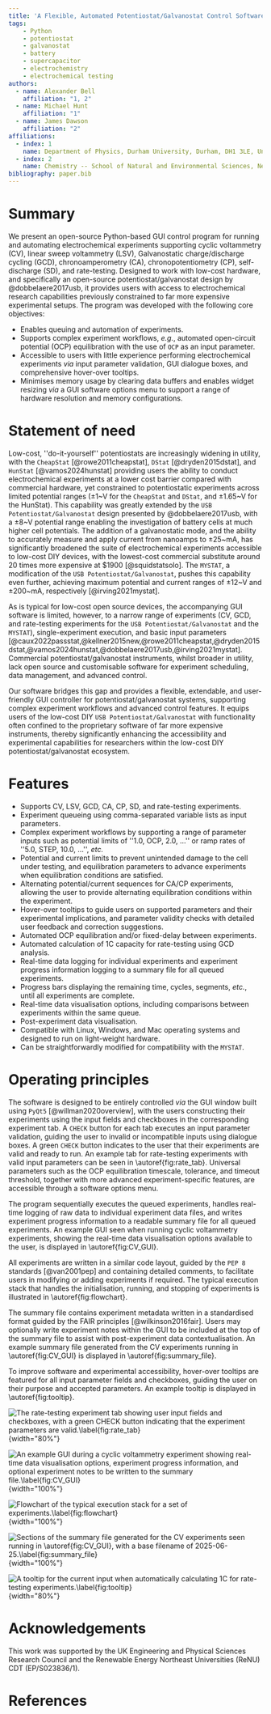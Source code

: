 ```yaml
---
title: 'A Flexible, Automated Potentiostat/Galvanostat Control Software for Electrochemical Testing'
tags:
    - Python
    - potentiostat
    - galvanostat
    - battery
    - supercapacitor
    - electrochemistry
    - electrochemical testing
authors:
  - name: Alexander Bell
    affiliation: "1, 2"
  - name: Michael Hunt
    affiliation: "1"
  - name: James Dawson
    affiliation: "2"
affiliations:
  - index: 1
    name: Department of Physics, Durham University, Durham, DH1 3LE, United Kingdom
  - index: 2
    name: Chemistry -- School of Natural and Environmental Sciences, Newcastle University, Newcastle upon Tyne, United Kingdom
bibliography: paper.bib
---
```


# Summary
We present an open-source Python-based GUI control program for running and automating electrochemical experiments supporting cyclic voltammetry (CV), linear sweep voltammetry (LSV), Galvanostatic charge/discharge cycling (GCD), chronoamperometry (CA), chronopotentiometry (CP), self-discharge (SD), and rate-testing. Designed to work with low-cost hardware, and specifically an open-source potentiostat/galvanostat design by @dobbelaere2017usb, it provides users with access to electrochemical research capabilities previously constrained to far more expensive experimental setups. The program was developed with the following core objectives:

- Enables queuing and automation of experiments.
- Supports complex experiment workflows, *e.g.*, automated open-circuit potential (OCP) equilibration with the use of `OCP` as an input parameter.
- Accessible to users with little experience performing electrochemical experiments *via* input parameter validation, GUI dialogue boxes, and comprehensive hover-over tooltips.
- Minimises memory usage by clearing data buffers and enables widget resizing *via* a GUI software options menu to support a range of hardware resolution and memory configurations.

# Statement of need
Low-cost, ''do-it-yourself'' potentiostats are increasingly widening in utility, with the `CheapStat` [@rowe2011cheapstat], `DStat` [@dryden2015dstat], and `HunStat` [@vamos2024hunstat] providing users the ability to conduct electrochemical experiments at a lower cost barrier compared with commercial hardware, yet constrained to potentiostatic experiments across limited potential ranges ($\pm$1~V for the `CheapStat` and `DStat`, and $\pm$1.65~V for the HunStat). This capability was greatly extended by the `USB Potentiostat/Galvanostat` design presented by @dobbelaere2017usb, with a $\pm$8~V potential range enabling the investigation of battery cells at much higher cell potentials. The addition of a galvanostatic mode, and the ability to accurately measure and apply current from nanoamps to $\pm$25~mA, has significantly broadened the suite of electrochemical experiments accessible to low-cost DIY devices, with the lowest-cost commercial substitute around 20 times more expensive at \$1900 [@squidstatsolo]. The `MYSTAT`, a modification of the `USB Potentiostat/Galvanostat`, pushes this capability even further, achieving maximum potential and current ranges of $\pm$12~V and $\pm$200~mA, respectively [@irving2021mystat].

As is typical for low-cost open source devices, the accompanying GUI software is limited, however, to a narrow range of experiments (CV, GCD, and rate-testing experiments for the `USB Potentiostat/Galvanostat` and the `MYSTAT`), single-experiment execution, and basic input parameters [@caux2022passstat,@kellner2015new,@rowe2011cheapstat,@dryden2015dstat,@vamos2024hunstat,@dobbelaere2017usb,@irving2021mystat]. Commercial potentiostat/galvanostat instruments, whilst broader in utility, lack open source and customisable software for experiment scheduling, data management, and advanced control. 

Our software bridges this gap and provides a flexible, extendable, and user-friendly GUI controller for potentiostat/galvanostat systems, supporting complex experiment workflows and advanced control features. It equips users of the low-cost DIY `USB Potentiostat/Galvanostat` with functionality often confined to the proprietary software of far more expensive instruments, thereby significantly enhancing the accessibility and experimental capabilities for researchers within the low-cost DIY potentiostat/galvanostat ecosystem.

# Features
- Supports CV, LSV, GCD, CA, CP, SD, and rate-testing experiments.
- Experiment queueing using comma-separated variable lists as input parameters.
- Complex experiment workflows by supporting a range of parameter inputs such as potential limits of ''1.0, OCP, 2.0, ...'' or ramp rates of ''5.0, STEP, 10.0, ...'', *etc.*
- Potential and current limits to prevent unintended damage to the cell under testing, and equilibration parameters to advance experiments when equilibration conditions are satisfied.
- Alternating potential/current sequences for CA/CP experiments, allowing the user to provide alternating equilibration conditions within the experiment.
- Hover-over tooltips to guide users on supported parameters and their experimental implications, and parameter validity checks with detailed user feedback and correction suggestions.
- Automated OCP equilibration and/or fixed-delay between experiments.
- Automated calculation of 1C capacity for rate-testing using GCD analysis.
- Real-time data logging for individual experiments and experiment progress information logging to a summary file for all queued experiments.
- Progress bars displaying the remaining time, cycles, segments, *etc.*, until all experiments are complete.
- Real-time data visualisation options, including comparisons between experiments within the same queue.
- Post-experiment data visualisation.
- Compatible with Linux, Windows, and Mac operating systems and designed to run on light-weight hardware.
- Can be straightforwardly modified for compatibility with the `MYSTAT`.

# Operating principles
The software is designed to be entirely controlled *via* the GUI window built using `PyQt5` [@willman2020overview], with the users constructing their experiments using the input fields and checkboxes in the corresponding experiment tab. A `CHECK` button for each tab executes an input parameter validation, guiding the user to invalid or incompatible inputs using dialogue boxes. A green `CHECK` button indicates to the user that their experiments are valid and ready to run. An example tab for rate-testing experiments with valid input parameters can be seen in \autoref{fig:rate_tab}. Universal parameters such as the OCP equilibration timescale, tolerance, and timeout threshold, together with more advanced experiment-specific features, are accessible through a software options menu.

The program sequentially executes the queued experiments, handles real-time logging of raw data to individual experiment data files, and writes experiment progress information to a readable summary file for all queued experiments. An example GUI seen when running cyclic voltammetry experiments, showing the real-time data visualisation options available to the user, is displayed in \autoref{fig:CV_GUI}.

All experiments are written in a similar code layout, guided by the `PEP 8` standards [@van2001pep] and containing detailed comments, to facilitate users in modifying or adding experiments if required. The typical execution stack that handles the initialisation, running, and stopping of experiments is illustrated in \autoref{fig:flowchart}.

The summary file contains experiment metadata written in a standardised format guided by the FAIR principles [@wilkinson2016fair]. Users may optionally write experiment notes within the GUI to be included at the top of the summary file to assist with post-experiment data contextualisation. An example summary file generated from the CV experiments running in \autoref{fig:CV_GUI} is displayed in \autoref{fig:summary_file}.

To improve software and experimental accessibility, hover-over tooltips are featured for all input parameter fields and checkboxes, guiding the user on their purpose and accepted parameters. An example tooltip is displayed in \autoref{fig:tooltip}.

![The rate-testing experiment tab showing user input fields and checkboxes, with a green `CHECK` button indicating that the experiment parameters are valid.\label{fig:rate_tab}](figures/rate_tab.png){width="80%"}

![An example GUI during a cyclic voltammetry experiment showing real-time data visualisation options, experiment progress information, and optional experiment notes to be written to the summary file.\label{fig:CV_GUI}](figures/CV_GUI.png){width="100%"}

![Flowchart of the typical execution stack for a set of experiments.\label{fig:flowchart}](figures/flowchart_mainloop.png){width="100%"}

![Sections of the summary file generated for the CV experiments seen running in \autoref{fig:CV_GUI}, with a base filename of `2025-06-25`.\label{fig:summary_file}](figures/summary_file.png){width="100%"}

![A tooltip for the current input when automatically calculating 1C for rate-testing experiments.\label{fig:tooltip}](figures/tooltip.png){width="80%"}

# Acknowledgements
This work was supported by the UK Engineering and Physical Sciences Research Council and the Renewable Energy Northeast Universities (ReNU) CDT (EP/S023836/1).

# References

